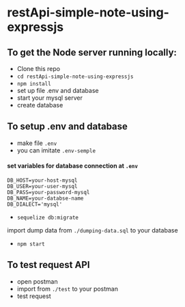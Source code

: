 # restApi-simple-note-using-expressjs


## To get the Node server running locally:

 * Clone this repo
 * ```cd restApi-simple-note-using-expressjs```
 * ```npm install```
 * set up file .env and database
 * start your mysql server
 * create database 
 
## To setup .env and database

 * make file ```.env``` 
 * you can imitate ```.env-semple``` 
 
 #### set variables for database connection at ```.env```
 
 ```
 DB_HOST=your-host-mysql
 DB_USER=your-user-mysql
 DB_PASS=your-password-mysql
 DB_NAME=your-databse-name
 DB_DIALECT='mysql'

 ```

 * ```sequelize db:migrate```
 
 import dump data from ```./dumping-data.sql``` to your database
 
 * ```npm start``` 

## To test request API

 * open postman
 * import from ```./test``` to your postman
 * test request
